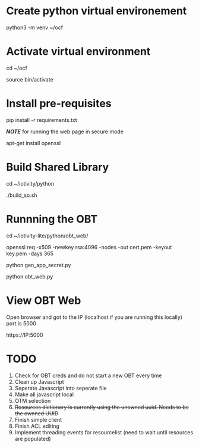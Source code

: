 

# Create python virtual environement

python3 -m venv ~/ocf

# Activate virtual environment

cd ~/ocf

source bin/activate


# Install pre-requisites

pip install -r requirements.txt

**_NOTE_** for running the web page in secure mode

apt-get install openssl

# Build Shared Library

cd ~/iotivity/python

./build\_so.sh

# Runnning the OBT
cd ~/iotivity-lite/python/obt_web/

openssl req -x509 -newkey rsa:4096 -nodes -out cert.pem -keyout key.pem -days 365

python gen_app_secret.py

python obt_web.py

# View OBT Web
Open browser and got to the IP (localhost if you are running this locally)
port is 5000

https://IP:5000


# TODO

1. Check for OBT creds and do not start a new OBT every time
2. Clean up Javascript
3. Seperate Javascript into seperate file
4. Make all javascript local
5. OTM selection
6. ~~Resources dictionary is currently using the unowned uuid.  Needs to be the ownned UUID~~
7. Finish simple client
8. Finish ACL editing
9. Implement threading events for resourcelist (need to wait until resources are populated)

